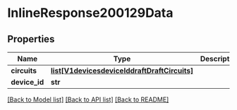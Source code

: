 # InlineResponse200129Data

## Properties
Name | Type | Description | Notes
------------ | ------------- | ------------- | -------------
**circuits** | [**list[V1devicesdeviceIddraftDraftCircuits]**](V1devicesdeviceIddraftDraftCircuits.md) |  | [optional] 
**device_id** | **str** |  | [optional] 

[[Back to Model list]](../README.md#documentation-for-models) [[Back to API list]](../README.md#documentation-for-api-endpoints) [[Back to README]](../README.md)

